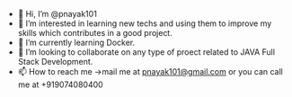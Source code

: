 - 👋 Hi, I’m @pnayak101
- 👀 I’m interested in learning new techs and using them to improve my skills which contributes in a good project.
- 🌱 I’m currently learning Docker.
- 💞️ I’m looking to collaborate on any type of proect related to JAVA Full Stack Development.
- 📫 How to reach me ->mail me at pnayak101@gmail.com  or you can call me at +919074080400

<!---
pnayak101/pnayak101 is a ✨ special ✨ repository because its `README.md` (this file) appears on your GitHub profile.
You can click the Preview link to take a look at your changes.
--->

